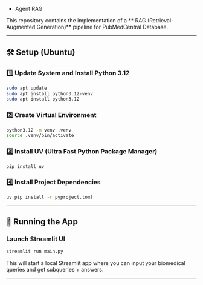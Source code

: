 - Agent RAG

This repository contains the implementation of a ** RAG (Retrieval-Augmented Generation)** pipeline for PubMedCentral Database.

---

## 🛠️ Setup (Ubuntu)

### 1️⃣ Update System and Install Python 3.12
```bash
sudo apt update
sudo apt install python3.12-venv
sudo apt install python3.12
```

### 2️⃣ Create Virtual Environment
```bash
python3.12 -m venv .venv
source .venv/bin/activate
```

### 3️⃣ Install UV (Ultra Fast Python Package Manager)
```bash
pip install uv
```

### 4️⃣ Install Project Dependencies
```bash
uv pip install -r pyproject.toml
```

---

## 🚀 Running the App

### Launch Streamlit UI
```bash
streamlit run main.py
```

This will start a local Streamlit app where you can input your biomedical queries and get subqueries + answers.

---
